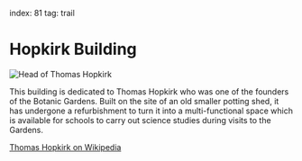 index: 81
tag: trail

# Hopkirk Building

![Head of Thomas Hopkirk](image:hopkirk-head.jpg)

This building is dedicated to Thomas Hopkirk who was
one of the founders of the Botanic Gardens. Built on the
site of an old smaller potting shed, it has undergone a
refurbishment to turn it into a multi-functional space
which is available for schools to carry out science
studies during visits to the Gardens.

[Thomas Hopkirk on Wikipedia](/wiki/Thomas_Hopkirk)
